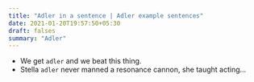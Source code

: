 ```yaml
---
title: "Adler in a sentence | Adler example sentences"
date: 2021-01-20T19:57:50+05:30
draft: falses
summary: "Adler"
---
```

- We get `adler` and we beat this thing.
- Stella `adler` never manned a resonance cannon, she taught acting...
                 
